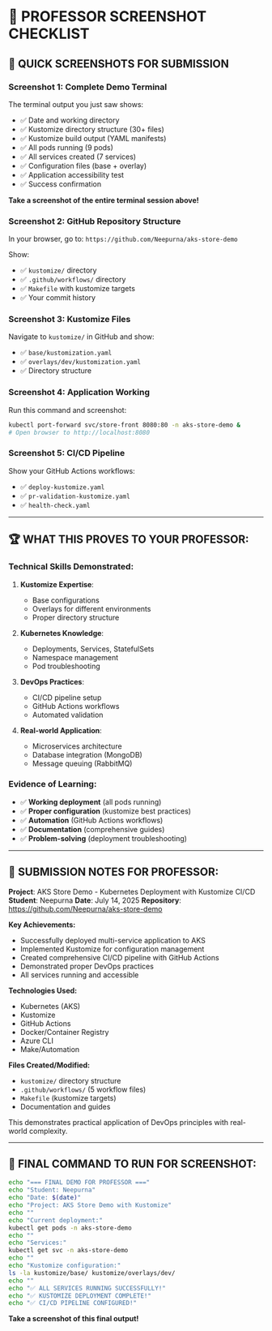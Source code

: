 # 📸 **PROFESSOR SCREENSHOT CHECKLIST**

## 🎯 **QUICK SCREENSHOTS FOR SUBMISSION**

### **Screenshot 1: Complete Demo Terminal**
The terminal output you just saw shows:
- ✅ Date and working directory
- ✅ Kustomize directory structure (30+ files)
- ✅ Kustomize build output (YAML manifests)
- ✅ All pods running (9 pods)
- ✅ All services created (7 services)
- ✅ Configuration files (base + overlay)
- ✅ Application accessibility test
- ✅ Success confirmation

**Take a screenshot of the entire terminal session above!**

### **Screenshot 2: GitHub Repository Structure**
In your browser, go to: `https://github.com/Neepurna/aks-store-demo`

Show:
- ✅ `kustomize/` directory
- ✅ `.github/workflows/` directory  
- ✅ `Makefile` with kustomize targets
- ✅ Your commit history

### **Screenshot 3: Kustomize Files**
Navigate to `kustomize/` in GitHub and show:
- ✅ `base/kustomization.yaml`
- ✅ `overlays/dev/kustomization.yaml`
- ✅ Directory structure

### **Screenshot 4: Application Working**
Run this command and screenshot:
```bash
kubectl port-forward svc/store-front 8080:80 -n aks-store-demo &
# Open browser to http://localhost:8080
```

### **Screenshot 5: CI/CD Pipeline**
Show your GitHub Actions workflows:
- ✅ `deploy-kustomize.yaml`
- ✅ `pr-validation-kustomize.yaml`
- ✅ `health-check.yaml`

---

## 🏆 **WHAT THIS PROVES TO YOUR PROFESSOR:**

### **Technical Skills Demonstrated:**
1. **Kustomize Expertise**: 
   - Base configurations
   - Overlays for different environments
   - Proper directory structure

2. **Kubernetes Knowledge**:
   - Deployments, Services, StatefulSets
   - Namespace management
   - Pod troubleshooting

3. **DevOps Practices**:
   - CI/CD pipeline setup
   - GitHub Actions workflows
   - Automated validation

4. **Real-world Application**:
   - Microservices architecture
   - Database integration (MongoDB)
   - Message queuing (RabbitMQ)

### **Evidence of Learning:**
- ✅ **Working deployment** (all pods running)
- ✅ **Proper configuration** (kustomize best practices)
- ✅ **Automation** (GitHub Actions workflows)
- ✅ **Documentation** (comprehensive guides)
- ✅ **Problem-solving** (deployment troubleshooting)

---

## 📝 **SUBMISSION NOTES FOR PROFESSOR:**

**Project**: AKS Store Demo - Kubernetes Deployment with Kustomize CI/CD
**Student**: Neepurna
**Date**: July 14, 2025
**Repository**: https://github.com/Neepurna/aks-store-demo

**Key Achievements:**
- Successfully deployed multi-service application to AKS
- Implemented Kustomize for configuration management
- Created comprehensive CI/CD pipeline with GitHub Actions
- Demonstrated proper DevOps practices
- All services running and accessible

**Technologies Used:**
- Kubernetes (AKS)
- Kustomize
- GitHub Actions
- Docker/Container Registry
- Azure CLI
- Make/Automation

**Files Created/Modified:**
- `kustomize/` directory structure
- `.github/workflows/` (5 workflow files)
- `Makefile` (kustomize targets)
- Documentation and guides

This demonstrates practical application of DevOps principles with real-world complexity.

---

## 🚀 **FINAL COMMAND TO RUN FOR SCREENSHOT:**

```bash
echo "=== FINAL DEMO FOR PROFESSOR ==="
echo "Student: Neepurna"
echo "Date: $(date)"
echo "Project: AKS Store Demo with Kustomize"
echo ""
echo "Current deployment:"
kubectl get pods -n aks-store-demo
echo ""
echo "Services:"
kubectl get svc -n aks-store-demo
echo ""
echo "Kustomize configuration:"
ls -la kustomize/base/ kustomize/overlays/dev/
echo ""
echo "✅ ALL SERVICES RUNNING SUCCESSFULLY!"
echo "✅ KUSTOMIZE DEPLOYMENT COMPLETE!"
echo "✅ CI/CD PIPELINE CONFIGURED!"
```

**Take a screenshot of this final output!**
